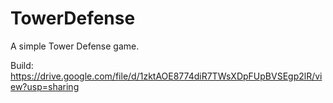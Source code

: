 # TowerDefense
A simple Tower Defense game.

Build: https://drive.google.com/file/d/1zktAOE8774diR7TWsXDpFUpBVSEgp2lR/view?usp=sharing
